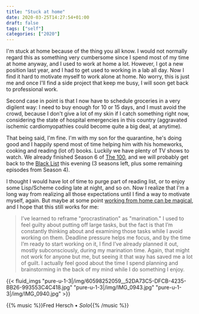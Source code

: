 ```yaml
---
title: "Stuck at home"
date: 2020-03-25T14:27:54+01:00
draft: false
tags: ["self"]
categories: ["2020"]
---
```


I'm stuck at home because of the thing you all know. I would not normally regard this as something very cumbersome since I spend most of my time at home anyway, and I used to work at home a lot. However, I got a new position last year, and I had to get used to working in a lab all day. Now I find it hard to motivate myself to work alone at home. No worry, this is just me and once I'll find a side project that keep me busy, I will soon get back to professional work.

Second case in point is that I now have to schedule groceries in a very digilent way: I need to buy enough for 10 or 15 days, and I must avoid the crowd, because I don't give a lot of my skin if I catch something right now, considering the state of hospital emergencies in this country (aggravated ischemic cardiomyopathies could become quite a big deal, at anytime).

That being said, I'm fine. I'm with my son for the quarantine, he's doing good and I happily spend most of time helping him with his homeworks, cooking and reading (lot of) books. Luckily we have plenty of TV shows to watch. We already finished Season 6 of [The 100](<https://en.wikipedia.org/wiki/The_100_(TV_series)>), and we will probably get back to the [Black List](<https://en.wikipedia.org/wiki/The_Blacklist_(TV_series)>) this evening (3 seasons left, plus some remaining episodes from Season 4).

I thought I would have lot of time to purge part of reading list, or to enjoy some Lisp/Scheme coding late at night, and so on. Now I realize that I'm a long way from realizing all those expectations until I find a way to motivate myself, again. But maybe at some point [working from home can be magical](https://brettterpstra.com/2020/03/25/working-from-home-can-be-magical/), and I hope that this still works for me:

> I’ve learned to reframe "procrastination" as "marination." I used to feel guilty about putting off large tasks, but the fact is that I’m constantly thinking about and examining those tasks while I avoid working on them. Deadline pressure helps me focus, and by the time I’m ready to start working on it, I find I’ve already planned it out, mostly subconsciously, during my marination time. Again, that might not work for anyone but me, but seeing it that way has saved me a lot of guilt. I actually feel good about the time I spend planning and brainstorming in the back of my mind while I do something I enjoy.

{{< fluid_imgs
"pure-u-1-3|/img/60598252059__52DA73C5-DFCB-4235-BB26-993553C4C418.jpg"
"pure-u-1-3|/img/IMG_0943.jpg"
"pure-u-1-3|/img/IMG_0940.jpg" >}}

{{% music %}}Fred Hersch • _Solo_{{% /music %}}
